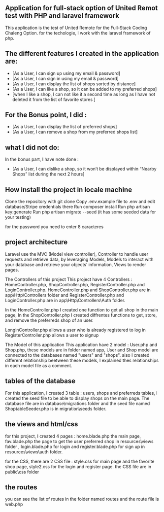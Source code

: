 ## Application for full-stack option of United Remot test with PHP and laravel framework

This application is the test of United Remote for the Full-Stack Coding Chaleng Option. for the techologie, I work with the laravel framework of php.

## The different features I created in the application are:
 
- [As a User, I can sign up using my email & password]
- [As a User, I can sign in using my email & password]
- [As a User, I can display the list of shops sorted by distance]
- [As a User, I can like a shop, so it can be added to my preferred shops]
- [when I like a shop, I can not like it a second time as long as I have not deleted it     from the list of favorite stores ]

## For the Bonus point, I did :

- [As a User, I can display the list of preferred shops]
- [As a User, I can remove a shop from my preferred shops list]

## what I did not do:

In the bonus part, I have note done :
- [As a User, I can dislike a shop, so it won’t be displayed within “Nearby Shops” list during the next 2 hours]

## How install the project in locale machine

Clone the repository with git clone
Copy .env.example file to .env and edit database/Stripe credentials there
Run composer install
Run php artisan key:generate
Run php artisan migrate --seed (it has some seeded data for your testing)

for the password you need to enter 8 caracteres


## project architecture
Laravel use the MVC (Model view controller), Controller to handle user requests and retrieve data, by leveraging Models, Models to interact with your database and retrieve your objects’ information, Views to render pages.

The Controllers of this project
This project have 4 Controllers : HomeController.php, ShopController.php, RegisterController.php and LoginController.php.
HomeController.php and ShopController.php are in app\Http\Controllers folder and RegisterController.php and LoginController.php are in app\Http\Controllers\Auth folder.

In the HomeController.php I created one function to get all shop in the main page,
In the ShopController.php I created diffrentes functions to get, store,  and remove the preferreds shop of an user.

LonginController.php allows a user who is already registered to log in
RegisterController.php allows a user to signup

The Model of this application
This application have 2 model : User.php and Shop.php, these models are in folder named app, User and Shop model are connected to the databases named "users" and "shops". also I created different relationship beetween these models, I explained thes relationships in each model file as a comment.

## tables of the database

For this application, I created 3 table : users, shops and preferreds tables, I created the seed file to be able to display shops on the main page. The database file are in database\migrations folder and the seed file named ShoptableSeeder.php is in migration\seeds folder.

## the views and html/css
for this project, I created 4 pages : home.blade.php the main page, fav.blade.php the page to get the user preferred shop in resources\views folder , login.blade.php for login and register.blade.php for sign up in resources\views\auth folder.

for the CSS, there are 2 CSS file : style.css for main page and the favorite shop page, 
style2.css for the login and register page. the CSS file are in public\css folder

## the routes
you can see the list of routes in the folder named routes and the route file is web.php
